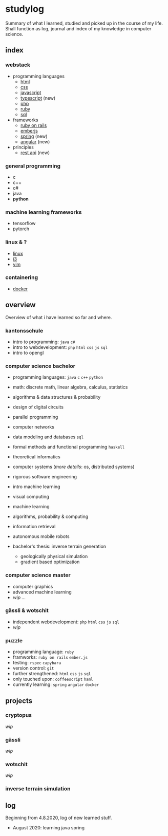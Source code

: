 # studylog
Summary of what I learned, studied and picked up in the course of my life. Shall function as log, journal and index of my knowledge in computer science.

## index

### webstack
- programming languages
  - [html](html.md)
  - [css](css.md)
  - [javascript](javascript.md)
  - [typescript](typescript.md) (new)
  - [php](php.md)
  - [ruby](technologies/ruby.md)
  - [sql](sql.md)
- frameworks
  - [ruby on rails](ruby_on_rails.md)
  - [emberjs](emberjs.md)
  - [spring](spring.md) (new)
  - [angular](angular.md) (new)
- principles
  - [rest api](rest_api.md) (new)

### general programming
- c
- c++
- c#
- java
- **python**

### machine learning frameworks
- tensorflow
- pytorch

### linux & ?
- [linux](linux.md)
- [i3](i3.md)
- [vim](technologies/vim.md)


### containering
- [docker](docker.md)


## overview
Overview of what i have learned so far and where.

### kantonsschule
- intro to programming: `java` `c#`
- intro to webdevelopment: `php` `html` `css` `js` `sql`
- intro to opengl

### computer science bachelor
- programming languages: `java` `c` `c++` `python`
- math: discrete math, linear algebra, calculus, statistics
- algorithms & data structures & probability
- design of digital circuits
- parallel programming
- computer networks
- data modeling and databases `sql`
- formal methods and functional programming `haskell`
- theoretical informatics

- computer systems (_more details_: os, distributed systems)
- rigorous software engineering
- intro machine learning
- visual computing
- machine learning
- algorithms, probability & computing
- information retrieval
- autonomous mobile robots
- bachelor's thesis: inverse terrain generation
    - geologically physical simulation
    - gradient based optimization

### computer science master
- computer graphics
- advanced machine learning
- _wip ..._

### gässli & wotschit
- independent webdevelopment: `php` `html` `css` `js` `sql`
- _wip_

### puzzle
- programming language: `ruby`
- framworks: `ruby on rails` `ember.js`
- testing: `rspec` `capybara`
- version control: `git`
- further strengthened: `html` `css` `js` `sql`
- only touched upon: `coffeescript` `haml`
- currently learning: `spring` `angular` `docker`


## projects
### cryptopus
_wip_
### gässli
_wip_
### wotschit
_wip_
### inverse terrain simulation

## log
Beginning from 4.8.2020, log of new learned stuff.
- August 2020: learning java spring
